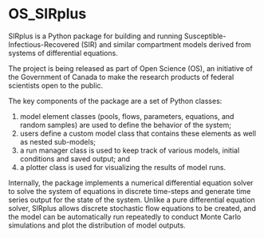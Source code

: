 # OS_SIRplus

SIRplus is a Python package for building and running Susceptible-Infectious-Recovered (SIR) and similar compartment models derived from systems of differential equations.

The project is being released as part of Open Science (OS), an initiative of the Government of Canada to make the research products of federal scientists open to the public.

The key components of the package are a set of Python classes:
 1) model element classes (pools, flows, parameters, equations, and random samples) are used to define the behavior of the system;
 2) users define a custom model class that contains these elements as well as nested sub-models;
 3) a run manager class is used to keep track of various models, initial conditions and saved output; and
 4) a plotter class is used for visualizing the results of model runs.

Internally, the package implements a numerical differential equation solver to solve the system of equations in discrete time-steps and generate time series output for the state of the system. Unlike a pure differential equation solver, SIRplus allows discrete stochastic flow equations to be created, and the model can be automatically run repeatedly to conduct Monte Carlo simulations and plot the distribution of model outputs.
